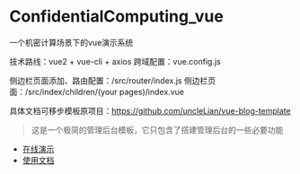 # ConfidentialComputing_vue
一个机密计算场景下的vue演示系统

技术路线：vue2 + vue-cli + axios
跨域配置：vue.config.js

侧边栏页面添加、路由配置：/src/router/index.js
侧边栏页面：/src/index/children/(your pages)/index.vue

具体文档可移步模板原项目：https://github.com/uncleLian/vue-blog-template

> 这是一个极简的管理后台模板，它只包含了搭建管理后台的一些必要功能

- [在线演示](http://template.liansixin.win)
- [使用文档](https://unclelian.github.io/vue-blog-docs/)
